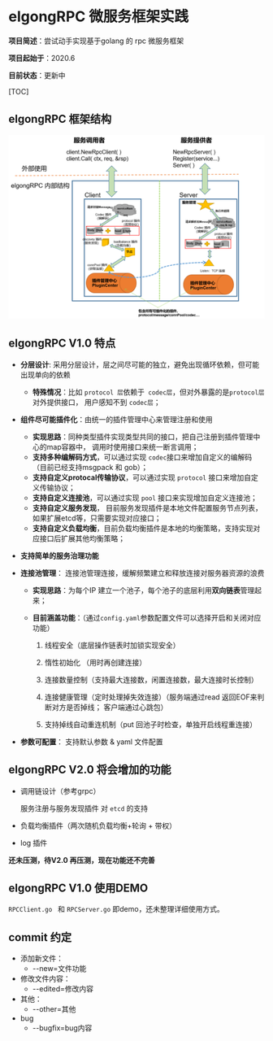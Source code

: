 # elgongRPC 微服务框架实践
**项目简述**：尝试动手实现基于golang 的 rpc 微服务框架

**项目起始于**：2020.6

**目前状态**：更新中


[TOC]

## elgongRPC 框架结构

![框架](https://github.com/elgong/elgongRPC/blob/master/rpc.png)



## elgongRPC  V1.0 特点

- **分层设计**: 采用分层设计，层之间尽可能的独立，避免出现循环依赖，但可能出现单向的依赖

  - **特殊情况**：比如 `protocol 层`依赖于` codec层`，但对外暴露的是`protocol层`对外提供接口， 用户感知不到 `codec层`；

- **组件尽可能插件化**：由统一的插件管理中心来管理注册和使用

  - **实现思路**：同种类型插件实现类型共同的接口，把自己注册到插件管理中心的map容器中， 调用时使用接口来统一断言调用；
  - **支持多种编解码方式**，可以通过实现 `codec`接口来增加自定义的编解码（目前已经支持msgpack 和 gob）；
  - **支持自定义protocal传输协议**，可以通过实现 `protocol` 接口来增加自定义传输协议；
  - **支持自定义连接池**，可以通过实现 `pool` 接口来实现增加自定义连接池；
  - **支持自定义服务发现**， 目前服务发现插件是本地文件配置服务节点列表，如果扩展etcd等，只需要实现对应接口；
  - **支持自定义负载均衡**，目前负载均衡插件是本地的均衡策略，支持实现对应接口后扩展其他均衡策略；

- **支持简单的服务治理功能**

- **连接池管理**： 连接池管理连接，缓解频繁建立和释放连接对服务器资源的浪费

  - **实现思路**：为每个IP 建立一个池子，每个池子的底层利用**双向链表**管理起来；

  - **目前涵盖功能**：（通过`config.yaml`参数配置文件可以选择开启和关闭对应功能）

    1. 线程安全（底层操作链表时加锁实现安全）
    
    2. 惰性初始化 （用时再创建连接）
    
    3. 连接数量控制（支持最大连接数，闲置连接数，最大连接时长控制）
    
    4. 连接健康管理（定时处理掉失效连接）（服务端通过read 返回EOF来判断对方是否掉线； 客户端通过心跳包）
    5. 支持掉线自动重连机制（put 回池子时检查，单独开启线程重连接）
- **参数可配置**： 支持默认参数 & yaml 文件配置

    

##  elgongRPC V2.0 将会增加的功能

- 调用链设计（参考grpc）

  服务注册与服务发现插件 对 `etcd` 的支持

- 负载均衡插件（两次随机负载均衡+轮询 + 带权）

- log 插件

**还未压测，待V2.0 再压测，现在功能还不完善**

## elgongRPC V1.0 使用DEMO

`RPCClient.go ` 和 `RPCServer.go` 即demo，还未整理详细使用方式。



## commit 约定

- 添加新文件：
  - --new=文件功能
- 修改文件内容：
  - --edited=修改内容
- 其他：
  - --other=其他
- bug
  - --bugfix=bug内容

